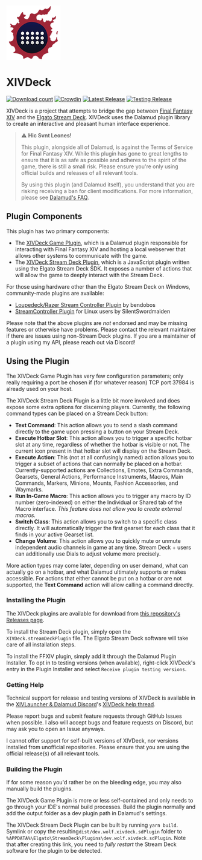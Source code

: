 ![XIVDeck Icon](SDPlugin/assets/images/icon@2x.png)

# XIVDeck

[![Download count](https://img.shields.io/endpoint?url=https://vz32sgcoal.execute-api.us-east-1.amazonaws.com/XIVDeck.FFXIVPlugin)](https://github.com/KazWolfe/XIVDeck)
[![Crowdin](https://badges.crowdin.net/xivdeck/localized.svg)](https://crowdin.com/project/xivdeck)
[![Latest Release](https://img.shields.io/github/v/release/KazWolfe/XIVDeck)](https://github.com/KazWolfe/XIVDeck/releases/latest)
[![Testing Release](https://img.shields.io/github/v/release/KazWolfe/XIVDeck?color=orange&include_prereleases&label=testing)](https://github.com/KazWolfe/XIVDeck/releases)


XIVDeck is a project that attempts to bridge the gap between [Final Fantasy XIV][ffxiv] 
and the [Elgato Stream Deck][streamdeck]. XIVDeck uses the Dalamud plugin library to 
create an interactive and pleasant human interface experience.

> ⚠️ **Hic Svnt Leones!**
> 
> This plugin, alongside all of Dalamud, is against the Terms of Service for Final Fantasy XIV.
> While this plugin has gone to great lengths to ensure that it is as safe as possible and adheres
> to the spirit of the game, there is still a small risk. Please ensure you're only using official
> builds and releases of all relevant tools.
> 
> By using this plugin (and Dalamud itself), you understand that you are risking receiving a
> ban for client modifications. For more information, please see [Dalamud's FAQ][dalamudfaq-tos].

## Plugin Components

This plugin has two primary components:

* The [XIVDeck Game Plugin](FFXIVPlugin), which is a Dalamud plugin responsible for interacting
with Final Fantasy XIV and hosting a local webserver that allows other systems to communicate 
with the game.
* The [XIVDeck Stream Deck Plugin](SDPlugin), which is a JavaScript plugin written using the 
Elgato Stream Deck SDK. It exposes a number of actions that will allow the game to deeply 
interact with the Stream Deck.

For those using hardware other than the Elgato Stream Deck on Windows, community-made plugins are 
available:

* [Loupedeck/Razer Stream Controller Plugin](https://github.com/bendobos/LoupeXIVDeck) by bendobos
* [StreamController Plugin](https://github.com/SilentSwordmaiden/StreamController-XIVDeck-Plugin)
  for Linux users by SilentSwordmaiden

Please note that the above plugins are _not_ endorsed and may be missing features or otherwise
have problems. Please contact the relevant maintainer if there are issues using non-Stream Deck
plugins. If you are a maintainer of a plugin using my API, please reach out via Discord!

## Using the Plugin

The XIVDeck Game Plugin has very few configuration parameters; only really requiring a port
be chosen if (for whatever reason) TCP port 37984 is already used on your host.

The XIVDeck Stream Deck Plugin is a little bit more involved and does expose some extra options
for discerning players. Currently, the following command types can be placed on a Stream
Deck button:

* **Text Command**: This action allows you to send a slash command directly to the game upon 
pressing a button on your Stream Deck.
* **Execute Hotbar Slot**: This action allows you to trigger a specific hotbar slot at any
time, regardless of whether the hotbar is visible or not. The current icon present in that
hotbar slot will display on the Stream Deck.
* **Execute Action**: This (not at all confusingly named) action allows you to trigger a subset 
of actions that can normally be placed on a hotbar. Currently-supported actions are Collections,
Emotes, Extra Commands, Gearsets, General Actions, Performance Instruments, Macros, Main Commands,
Markers, Minions, Mounts, Fashion Accessories, and Waymarks.
* **Run In-Game Macro**: This action allows you to trigger any macro by ID number (zero-indexed) on
either the Individual or Shared tab of the Macro interface. *This feature does not allow you to
create external macros.*
* **Switch Class**: This action allows you to switch to a specific class directly. It will automatically
trigger the first gearset for each class that it finds in your active Gearset list.
* **Change Volume**: This action allows you to quickly mute or unmute independent audio channels in
game at any time. Stream Deck + users can additionally use Dials to adjust volume more precisely.

More action types may come later, depending on user demand, what can actually go on a hotbar, and what
Dalamud ultimately supports or makes accessible. For actions that either cannot be put on a hotbar 
or are not supported, the **Text Command** action will allow calling a command directly.

### Installing the Plugin

The XIVDeck plugins are available for download from [this repository's Releases page][releases].

To install the Stream Deck plugin, simply open the `XIVDeck.streamDeckPlugin` file. The Elgato 
Stream Deck software will take care of all installation steps.

To install the FFXIV plugin, simply add it through the Dalamud Plugin Installer. To opt in to
testing versions (when available), right-click XIVDeck's entry in the Plugin Installer and select
`Receive plugin testing versions`. 

### Getting Help

Technical support for release and testing versions of XIVDeck is available in the
[XIVLauncher & Dalamud Discord][goatplace]'s [XIVDeck help thread][support-thread]. 

Please report bugs and submit feature requests through GitHub Issues when possible. I also will
accept bugs and feature requests on Discord, but may ask you to open an Issue anyways. 

I cannot offer support for self-built versions of XIVDeck, nor versions installed from unofficial
repositories. Please ensure that you are using the official release(s) of all relevant tools.

### Building the Plugin

If for some reason you'd rather be on the bleeding edge, you may also manually build the plugins.

The XIVDeck Game Plugin is more or less self-contained and only needs to go through your IDE's
normal build processes. Build the plugin normally and add the output folder as a dev plugin 
path in Dalamud's settings.

The XIVDeck Stream Deck Plugin can be built by running `yarn build`. Symlink or copy the 
resulting`dist/dev.wolf.xivdeck.sdPlugin` folder to 
`%APPDATA%\Elgato\StreamDeck\Plugins\dev.wolf.xivdeck.sdPlugin`. Note that after creating this 
link, you need to *fully restart* the Stream Deck software for the plugin to be detected.

[ffxiv]: https://www.finalfantasyxiv.com
[streamdeck]: https://www.elgato.com/en/stream-deck
[releases]: https://github.com/KazWolfe/XIVDeck/releases
[dalamudfaq-test]: https://goatcorp.github.io/faq/dalamud_troubleshooting.html#q-how-do-i-enable-plugin-test-builds
[dalamudfaq-tos]: https://goatcorp.github.io/faq/xl_troubleshooting#q-are-xivlauncher-dalamud-and-dalamud-plugins-safe-to-use
[goatplace]: https://discord.gg/holdshift
[support-thread]: https://discord.com/channels/581875019861328007/1019648519226806323
